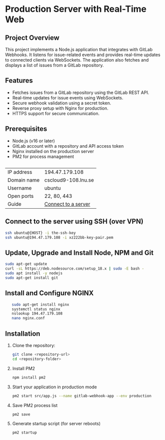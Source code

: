 # Production Server with Real-Time Web

## Project Overview

This project implements a Node.js application that integrates with GitLab Webhooks. It listens for issue-related events and provides real-time updates to connected clients via WebSockets. The application also fetches and displays a list of issues from a GitLab repository.

## Features

- Fetches issues from a GitLab repository using the GitLab REST API.
- Real-time updates for issue events using WebSockets.
- Secure webhook validation using a secret token.
- Reverse proxy setup with Nginx for production.
- HTTPS support for secure communication.

## Prerequisites

- Node.js (v16 or later)
- GitLab account with a repository and API access token
- Nginx installed on the production server
- PM2 for process management

##

|             |                                                                                                 |
| ----------- | ----------------------------------------------------------------------------------------------- |
| IP address  | 194.47.179.108                                                                                  |
| Domain name | cscloud9-108.lnu.se                                                                             |
| Username    | ubuntu                                                                                          |
| Open ports  | 22, 80, 443                                                                                     |
| Guide       | [Connect to a server](https://coursepress.lnu.se/manual/cscloud/education/03-connect-to-server) |

## Connect to the server using SSH (over VPN)

```bash
ssh ubuntu@{HOST} -i the-ssh-key
ssh ubuntu@194.47.179.108 -i xz222bb-key-pair.pem
```

## Update, Upgrade and Install Node, NPM and Git

```bash
sudo apt-get update
curl -sL https://deb.nodesource.com/setup_18.x | sudo -E bash -
sudo apt install -y nodejs
sudo apt-get install git
```

## Install and Configure NGINX

```bash
   sudo apt-get install nginx
   systemctl status nginx
   nslookup 194.47.179.108
   nano nginx.conf
```

## Installation

1. Clone the repository:

   ```bash
   git clone <repository-url>
   cd <repository-folder>

   ```

2. Install PM2

   ```bash
   npm install pm2
   ```

3. Start your application in production mode

   ```bash
   pm2 start src/app.js --name gitlab-webhook-app --env production

   ```

4. Save PM2 process list

   ```bash
   pm2 save

   ```

5. Generate startup script (for server reboots)
   ```bash
   pm2 startup
   ```

